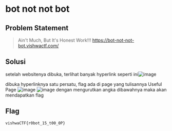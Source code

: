 # bot not not bot

## Problem Statement

> Ain't Much, But It's Honest Work!!! https://bot-not-not-bot.vishwactf.com/

## Solusi

setelah websitenya dibuka, terlihat banyak hyperlink seperti ini![image](https://user-images.githubusercontent.com/73151823/111182183-3e0b5d00-85e1-11eb-8ff0-720e4a0f8d89.png)

dibuka hyperlinknya satu persatu, flag ada di page yang tulisannya Useful Page ![image](https://user-images.githubusercontent.com/73151823/111184194-4e243c00-85e3-11eb-8a77-079bf717c07e.png)
![image](https://user-images.githubusercontent.com/73151823/111184104-33ea5e00-85e3-11eb-9d9b-4dfce8540af1.png) dengan mengurutkan angka dibawahnya maka akan mendapatkan flag

## Flag 
```vishwaCTF{r0bot_15_t00_0P}```
